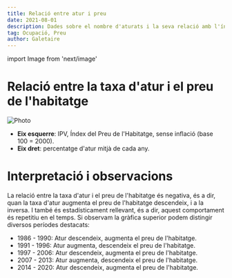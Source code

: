 ```yaml
---
title: Relació entre atur i preu
date: 2021-08-01
description: Dades sobre el nombre d'aturats i la seva relació amb l'índex del preu de l'habitatge. L'augment de l'atur sempre ha provocat estancament o caiguda del preu.
tag: Ocupació, Preu
author: Galetaire
---
```


import Image from 'next/image'

# Relació entre la taxa d'atur i el preu de l'habitatge

<Image
  src="/images/ocupacio.png"
  alt="Photo"
  width={1029}
  height={520}
  priority
  className="next-image"
/>

- **Eix esquerre**: IPV, Índex del Preu de l'Habitatge, sense inflació (base 100 = 2000).
- **Eix dret**: percentatge d'atur mitjà de cada any.

# Interpretació i observacions

La relació entre la taxa d'atur i el preu de l'habitatge és negativa, és a dir, quan la taxa d'atur augmenta el preu de l'habitatge descendeix, i a la inversa. I també és estadísticament rellevant, és a dir, aquest comportament és repetitiu en el temps. Si observam la gràfica superior podem distingir diversos períodes destacats:

- 1986 - 1990: Atur descendeix, augmenta el preu de l'habitatge.
- 1991 - 1996: Atur augmenta, descendeix el preu de l'habitatge.
- 1997 - 2006: Atur descendeix, augmenta el preu de l'habitatge.
- 2007 - 2013: Atur augmenta, descendeix el preu de l'habitatge.
- 2014 - 2020: Atur descendeix, augmenta el preu de l'habitatge.
